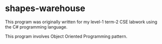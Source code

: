 # shapes-warehouse
This program was originally written for my level-1 term-2 CSE labwork using the C# programming language.

This program involves Object Oriented Programming pattern.
